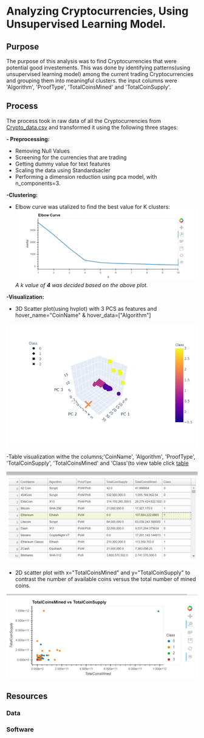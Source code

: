 # Analyzing Cryptocurrencies, Using Unsupervised Learning Model.
## Purpose
The purpose of this analysis was to find Cryptocurrencies that were potential good investements. This was done by identifying patterns(using unsupervised learning model) among the current trading Cryptocurrencies and grouping them into meaningful clusters. the input columns were 'Algorithm',	'ProofType',	'TotalCoinsMined' and 'TotalCoinSupply'.

## Process
The process took in raw data of all the Cryptocurrencies from [Crypto_data.csv](https://github.com/Muzznah/Cryptocurrencies/blob/master/Data/crypto_data.csv) and transformed it using the following three stages:

**- Preprocessing:**
  - Removing Null Values
  - Screening for the currencies that are trading 
  - Getting dummy value for text features
  - Scaling the data using Standardsacler
  - Performing a dimension reduction using pca model, with n_components=3.
  
  **-Clustering:**
  - Elbow curve was utalized to find the best value for K clusters:
  ![](https://github.com/Muzznah/Cryptocurrencies/blob/master/Data/Elbow-Curve.png)
  _A k value of **4** was decided based on the above plot._
  
  **-Visualization:**
  - 3D Scatter plot(using hvplot) with 3 PCS as features and hover_name="CoinName" & hover_data=["Algorithm"] 
 
  ![](https://github.com/Muzznah/Cryptocurrencies/blob/master/Data/newplot-3DPlot.png)
  
  -Table visualization withe the columns;'CoinName', 'Algorithm', 'ProofType', 'TotalCoinSupply', 'TotalCoinsMined' and 'Class'(to view table click [table](https://github.com/Muzznah/Cryptocurrencies/blob/master/Data/cryptocurrencies_by_cluster.csv)
  
  
  ![](https://github.com/Muzznah/Cryptocurrencies/blob/master/Data/table.png)
  
  - 2D scatter plot with x="TotalCoinsMined" and y="TotalCoinSupply" to contrast the number of available coins versus the total number of mined coins.
  
  
  ![](https://github.com/Muzznah/Cryptocurrencies/blob/master/Data/2D-ScatterPlot.png)
## Resources
### Data
### Software

